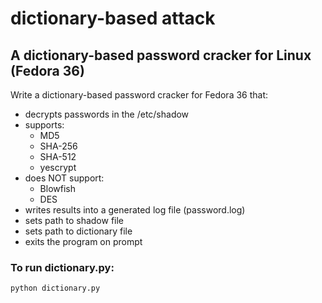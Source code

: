 # dictionary-based attack

## A dictionary-based password cracker for Linux (Fedora 36)

Write a dictionary-based password cracker for Fedora 36 that:
- decrypts passwords in the /etc/shadow
- supports:
  - MD5
  - SHA-256
  - SHA-512
  - yescrypt
 - does NOT support:
    - Blowfish
    - DES
 - writes results into a generated log file (password.log)
 - sets path to shadow file
 - sets path to dictionary file
 - exits the program on prompt

### To run dictionary.py:

```python dictionary.py```
